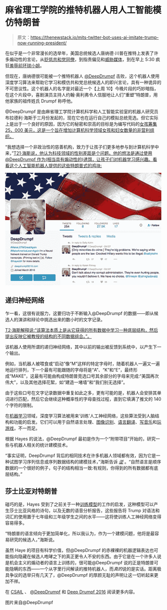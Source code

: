 # 麻省理工学院的推特机器人用人工智能模仿特朗普

> 原文：<https://thenewstack.io/mits-twitter-bot-uses-ai-imitate-trump-now-running-president/>

在似乎是一个非常漫长的选举年，美国总统候选人唐纳德·川普在推特上发表了许多煽动性的言论，从[贬低共和党同僚](http://www.nytimes.com/interactive/2016/01/28/upshot/donald-trump-twitter-insults.html)，到指责偏见和[威胁媒体](http://variety.com/2016/biz/news/donald-trump-libel-suit-threats-1201877962/)，到在早上 5:30 疯狂[羞辱前环球小姐](http://www.nbcnews.com/politics/2016-election/analysis-how-trump-s-tweet-storm-alicia-machado-points-deeper-n657466)。

但现在，唐纳德很可能被一个推特机器人 [@DeepDrumpf](https://twitter.com/DeepDrumpf) 击败，这个机器人使用深度学习算法来帮助它学习和模仿共和党总统候选人的即兴言论，具有一种诡异的不可思议性。这个机器人的名字是对最近一个【上周 10】今晚片段的巧妙暗指，在这个片段中，喜剧演员主持人约翰·奥利弗令人信服地让人们“重塑”特朗普，用他家族的祖传姓氏 Drumpf 称呼他。

@DeepDrumpf 是由麻省理工学院计算机科学和人工智能实验室的机器人研究员布拉德利·海斯于三月份发起的，现在它也在运行自己的模拟总统竞选。但它实际上是出于一个良好的原因，因为它的秘密和崇高的目标是为编写代码的[女孩筹集 25，000 美元，这是一个旨在增加计算机科学领域女孩和妇女数量的非营利组织。](https://girlswhocode.com/)

“我想选择一个非政治性的慈善机构，致力于让孩子们更多地参与到计算机科学中来，”[T21·海斯说，他认为科技领域的性别差距是个问题。他的想法是通过使用@DeepDrumpf 作为(相当具有煽动性的)诱饵，让孩子们对机器学习感兴趣。看看这个人工智能机器人提供的这些特朗普式的鸡块:](https://www.inverse.com/article/22314-deepdrumpf-for-president)

![deepdrumpf-2](img/3fc9a2d046883e03418e876a437fe212.png)

## 递归神经网络

乍一看，这很有说服力，这要归功于不断输入@DeepDrumpf 的数据——即从候选人的演讲和辩论中挑选出来的数小时的文字记录。

[T2·海斯解释说:“该算法本质上是从它获得的所有数据中学习一种底层结构，然后提出反映它被教授的结构的不同数据组合。”。](https://www.csail.mit.edu/deepdrumpf)

该机器人使用所谓的递归神经网络，其中以前的输出被反馈到系统中，以产生下一个输出。

例如，当机器人被喂食或“启动”像“M”这样的特定字母时，随着机器人一遍又一遍地运行排列，下一个最有可能跟随的字母将是“A”、“K”和“E”，最终形成“MAKE”，这最有可能由构成特朗普竞选口号其余部分的字母来完成:“美国再次伟大”，以及其他选择花絮，如“建造一堵墙”和“我们别无选择”。

由于这些口号在文字记录数据中重复如此之多，更有可能的是，机器人会安排其单词进行匹配，然后它会继续这种概率性的字母查找过程，直到它填满了推文的 140 个字符的限制。

在[机器学习](https://thenewstack.io/how-machine-learning-works-an-overview/)领域，深度学习算法被用来‘训练’人工神经网络，这些算法受到人脑结构和功能的启发。它们可以用于自然语言处理、[图像识别](https://thenewstack.io/deep-learning-neural-networks-google-deep-dream/)、[语言翻译](https://thenewstack.io/smart-wearable-ear-device-translates-foreign-languages-almost-instantly/)、[写音乐](https://thenewstack.io/artificial-intelligence-todays-newest-hitmaker/)和[玩游戏](https://thenewstack.io/google-ai-beats-human-champion-complex-game-ever-invented/)，不一而足。

根据 Hayes 的说法，@DeepDrumpf 最初是作为一个“附带项目”开始的，研究一些与机器人相关的统计建模技术。

“事实证明，DeepDrumpf 背后的相同技术在许多机器人领域都有效，因为它是一种试图学习序列信息或序列数据结构的建模技术，”海斯告诉 *[逆](https://www.inverse.com/article/12418-donald-trump-artificial-intelligence-neural-network)* 。“自然语言是顺序数据的一个很好的例子，句子的结构相当一致:有规则，你得到的所有数据都有底层结构。”

## 莎士比亚对特朗普

碰巧的是，Hayes 受到了之前关于一种[训练模型](http://karpathy.github.io/2015/05/21/rnn-effectiveness/)的工作的启发，这种模型可以产生莎士比亚风格的诗句，以及无数的语音分析报告，这些报告将 Trump 对语法和词汇的使用置于七年级和三年级学生之间的水平——这将使训练人工神经网络变得容易得多。

“特朗普的语言倾向于更加简单化，所以我认为，作为一个建模问题，他将是最容易研究的候选人，”海斯说。

虽然 Haye 的项目有科学价值，但@DeepDrumpf 的赤裸裸的机器逻辑表达也可能指向隐藏在候选人咆哮之下的真正更令人不安的东西。由于它是在一个许多人说是机会主义的煽动者的语言上训练的，很可能@DeepDrumpf 说的正是特朗普可能隐瞒的东西——一个从字里行间解读的推特机器人，而*真的*说的是实话。距离极具争议的选举只有几天了，@DeepDrumpf 的厚颜无耻的声明让这一切听起来更加不祥。

在 [CSAIL](https://www.csail.mit.edu/deepdrumpf) 、 [@DeepDrumpf](https://twitter.com/DeepDrumpf) 和 [Deep Drumpf 2016](http://www.deepdrumpf2016.com/) 阅读更多内容。

图片来自@DeepDrumpf

<svg xmlns:xlink="http://www.w3.org/1999/xlink" viewBox="0 0 68 31" version="1.1"><title>Group</title> <desc>Created with Sketch.</desc></svg>